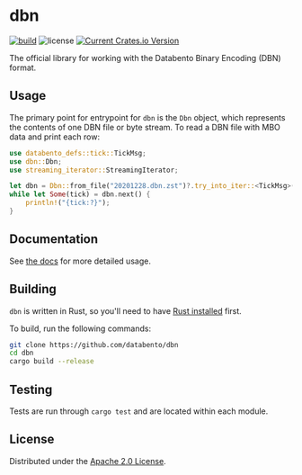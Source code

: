 # dbn

[![build](https://github.com/databento/dbn/actions/workflows/build.yaml/badge.svg)](https://github.com/databento/dbn/actions/workflows/build.yaml)
![license](https://img.shields.io/github/license/databento/dbn?color=blue)
[![Current Crates.io Version](https://img.shields.io/crates/v/dbn.svg)](https://crates.io/crates/dbn)

The official library for working with the Databento Binary Encoding (DBN) format.

## Usage

The primary point for entrypoint for `dbn` is the `Dbn` object, which
represents the contents of one DBN file or byte stream.
To read a DBN file with MBO data and print each row:
```rust
use databento_defs::tick::TickMsg;
use dbn::Dbn;
use streaming_iterator::StreamingIterator;

let dbn = Dbn::from_file("20201228.dbn.zst")?.try_into_iter::<TickMsg>()?;
while let Some(tick) = dbn.next() {
    println!("{tick:?}");
}
```

## Documentation

See [the docs](https://docs.rs/dbn) for more detailed usage.

## Building

`dbn` is written in Rust, so you'll need to have [Rust installed](https://www.rust-lang.org/)
first.

To build, run the following commands:
```sh
git clone https://github.com/databento/dbn
cd dbn
cargo build --release
```

## Testing

Tests are run through `cargo test` and are located within each module.

## License

Distributed under the [Apache 2.0 License](https://www.apache.org/licenses/LICENSE-2.0.html).
